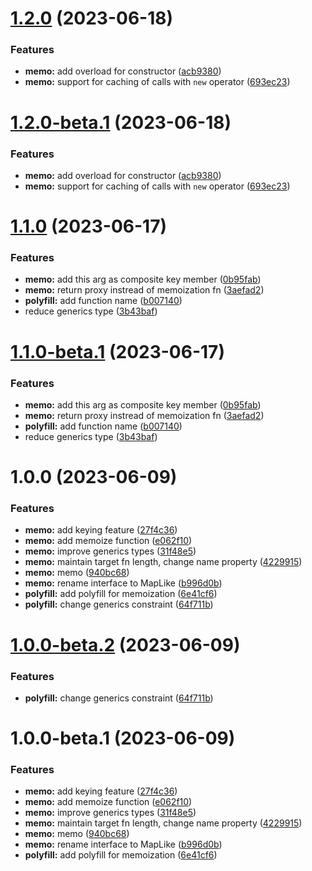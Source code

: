 # [1.2.0](https://github.com/TomokiMiyauci/memo/compare/1.1.0...1.2.0) (2023-06-18)


### Features

* **memo:** add overload for constructor ([acb9380](https://github.com/TomokiMiyauci/memo/commit/acb93808df981092e3c95320077d8cd7e28c41ac))
* **memo:** support for caching of calls with `new` operator ([693ec23](https://github.com/TomokiMiyauci/memo/commit/693ec23c8f7773dc00188213e548c9dd1ad9b157))

# [1.2.0-beta.1](https://github.com/TomokiMiyauci/memo/compare/1.1.0...1.2.0-beta.1) (2023-06-18)


### Features

* **memo:** add overload for constructor ([acb9380](https://github.com/TomokiMiyauci/memo/commit/acb93808df981092e3c95320077d8cd7e28c41ac))
* **memo:** support for caching of calls with `new` operator ([693ec23](https://github.com/TomokiMiyauci/memo/commit/693ec23c8f7773dc00188213e548c9dd1ad9b157))

# [1.1.0](https://github.com/TomokiMiyauci/memo/compare/1.0.0...1.1.0) (2023-06-17)


### Features

* **memo:** add this arg as composite key member ([0b95fab](https://github.com/TomokiMiyauci/memo/commit/0b95fabcd8bbe93c8a35bbbfe7dd86c9003d0c6e))
* **memo:** return proxy instread of memoization fn ([3aefad2](https://github.com/TomokiMiyauci/memo/commit/3aefad2e702d64283c06349c5675e9d5f7596e01))
* **polyfill:** add function name ([b007140](https://github.com/TomokiMiyauci/memo/commit/b00714015341d7adc2b45211e41621b76a487389))
* reduce generics type ([3b43baf](https://github.com/TomokiMiyauci/memo/commit/3b43baf1880cd1ffd094a9aca457dc32e1feee30))

# [1.1.0-beta.1](https://github.com/TomokiMiyauci/memo/compare/1.0.0...1.1.0-beta.1) (2023-06-17)


### Features

* **memo:** add this arg as composite key member ([0b95fab](https://github.com/TomokiMiyauci/memo/commit/0b95fabcd8bbe93c8a35bbbfe7dd86c9003d0c6e))
* **memo:** return proxy instread of memoization fn ([3aefad2](https://github.com/TomokiMiyauci/memo/commit/3aefad2e702d64283c06349c5675e9d5f7596e01))
* **polyfill:** add function name ([b007140](https://github.com/TomokiMiyauci/memo/commit/b00714015341d7adc2b45211e41621b76a487389))
* reduce generics type ([3b43baf](https://github.com/TomokiMiyauci/memo/commit/3b43baf1880cd1ffd094a9aca457dc32e1feee30))

# 1.0.0 (2023-06-09)


### Features

* **memo:** add keying feature ([27f4c36](https://github.com/TomokiMiyauci/memo/commit/27f4c361cbc7aefc34ef043205d9b8e782c61746))
* **memo:** add memoize function ([e062f10](https://github.com/TomokiMiyauci/memo/commit/e062f103974a892095f9776c62f64536d1cc1310))
* **memo:** improve generics types ([31f48e5](https://github.com/TomokiMiyauci/memo/commit/31f48e51538d7cf9d88ad72d6fe389636f6ee4bb))
* **memo:** maintain target fn length, change name property ([4229915](https://github.com/TomokiMiyauci/memo/commit/4229915a743af4a34f5f5e81cdf7ae9f4b900e6d))
* **memo:** memo ([940bc68](https://github.com/TomokiMiyauci/memo/commit/940bc68aae238be81804bc5c345f7e511ea63722))
* **memo:** rename interface to MapLike ([b996d0b](https://github.com/TomokiMiyauci/memo/commit/b996d0bc7255cabe01407c5699c852663298a03d))
* **polyfill:** add polyfill for memoization ([6e41cf6](https://github.com/TomokiMiyauci/memo/commit/6e41cf6e388b6f403467cb73a1d15106fb221e09))
* **polyfill:** change generics constraint ([64f711b](https://github.com/TomokiMiyauci/memo/commit/64f711b47ec7d2434397e80d2612815eeecf4763))

# [1.0.0-beta.2](https://github.com/TomokiMiyauci/memo/compare/1.0.0-beta.1...1.0.0-beta.2) (2023-06-09)


### Features

* **polyfill:** change generics constraint ([64f711b](https://github.com/TomokiMiyauci/memo/commit/64f711b47ec7d2434397e80d2612815eeecf4763))

# 1.0.0-beta.1 (2023-06-09)


### Features

* **memo:** add keying feature ([27f4c36](https://github.com/TomokiMiyauci/memo/commit/27f4c361cbc7aefc34ef043205d9b8e782c61746))
* **memo:** add memoize function ([e062f10](https://github.com/TomokiMiyauci/memo/commit/e062f103974a892095f9776c62f64536d1cc1310))
* **memo:** improve generics types ([31f48e5](https://github.com/TomokiMiyauci/memo/commit/31f48e51538d7cf9d88ad72d6fe389636f6ee4bb))
* **memo:** maintain target fn length, change name property ([4229915](https://github.com/TomokiMiyauci/memo/commit/4229915a743af4a34f5f5e81cdf7ae9f4b900e6d))
* **memo:** memo ([940bc68](https://github.com/TomokiMiyauci/memo/commit/940bc68aae238be81804bc5c345f7e511ea63722))
* **memo:** rename interface to MapLike ([b996d0b](https://github.com/TomokiMiyauci/memo/commit/b996d0bc7255cabe01407c5699c852663298a03d))
* **polyfill:** add polyfill for memoization ([6e41cf6](https://github.com/TomokiMiyauci/memo/commit/6e41cf6e388b6f403467cb73a1d15106fb221e09))
